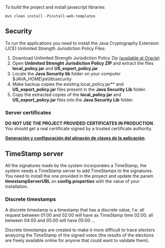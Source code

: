 To build the project and install javascript libraries

    mvn clean install -Pinstall-web-templates
## Security
To run the applications you need to install the Java Cryptography Extension (JCE) Unlimited Strength Jurisdiction Policy Files:
    
1. Download  Unlimited Strength Jurisdiction Policy Zip [(available at Oracle)](http://www.oracle.com/technetwork/java/javase/downloads/jce8-download-2133166.html)
2. Open **Unlimited Strenght Jurisdiction Policy ZIP** and extract the files **local_policy.jar** and **US_export_policy.jar**
3. Locate the **Java Security lib** folder on your computer $JAVA_HOME\jre\lib\security
4. Make backup copies the existing local_policy.jar** and **US_export_policy.jar** files present in the **Java Security Lib** folder.
5. Copy the extracted copies of the **local_policy.jar** and **US_export_policy.jar** files into the **Java Security Lib** folder.

### Server certificates

**DO NOT USE THE PROJECT PROVIDED CERTIFICATES IN PRODUCTION**. You should get a 
real certificate signed by a trusted certificate authority.

[**Generación y configuración del almacén de claves de la aplicación**](https://github.com/votingsystem/votingsystem/wiki/Almacenes-de-claves).

## TimeStamp server

All the signatures made by the system incorporates a TimeStamp, the system 
needs a TimeStamp server to add TimeStamps to the signatures.
You need to install the one provided in the proyect and update the
param **timestampServerURL** on **config.properties** with the value of your
installation.

### Discrete timestamps

A discrete timestamp is a timestamp that has a discrete value, f.e:
all request between 01:00 and 02:00 will have as TimeStamp time 02:00, all
between 04:00 and 05:00 will have 05:00 ...

Discrete timestamps are created to make it more difficult to trace 
electors analyzing the TimeStamp of the signed votes (the results of the 
elections are freely available online for anyone that could want to validate them).